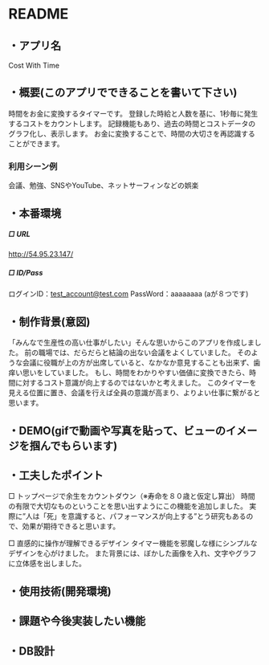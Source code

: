 # README

## ・アプリ名
Cost With Time

## ・概要(このアプリでできることを書いて下さい)
時間をお金に変換するタイマーです。
登録した時給と人数を基に、1秒毎に発生するコストをカウントします。
記録機能もあり、過去の時間とコストデータのグラフ化し、表示します。
お金に変換することで、時間の大切さを再認識することができます。

### 利用シーン例
  会議、勉強、SNSやYouTube、ネットサーフィンなどの娯楽

## ・本番環境
##### □ URL
http://54.95.23.147/
##### □ ID/Pass
  ログインID：test_account@test.com
  PassWord：aaaaaaaa (aが８つです)

## ・制作背景(意図)
「みんなで生産性の高い仕事がしたい」そんな思いからこのアプリを作成しました。
前の職場では、だらだらと結論の出ない会議をよくしていました。
そのような会議に役職が上の方が出席していると、なかなか意見することも出来ず、歯痒い思いをしていました。
もし、時間をわかりやすい価値に変換できたら、時間に対するコスト意識が向上するのではないかと考えました。
このタイマーを見える位置に置き、会議を行えば全員の意識が高まり、よりよい仕事に繋がると思います。



## ・DEMO(gifで動画や写真を貼って、ビューのイメージを掴んでもらいます)

## ・工夫したポイント
□ トップページで余生をカウントダウン（※寿命を８０歳と仮定し算出）
  時間の有限で大切なものということを思い出すようにこの機能を追加しました。
  実際に”人は「死」を意識すると、パフォーマンスが向上する”とう研究もあるので、効果が期待できると思います。

□ 直感的に操作が理解できるデザイン
  タイマー機能を邪魔しな様にシンプルなデザインを心がけました。
  また背景には、ぼかした画像を入れ、文字やグラフに立体感を出しました。

## ・使用技術(開発環境)

## ・課題や今後実装したい機能

## ・DB設計
